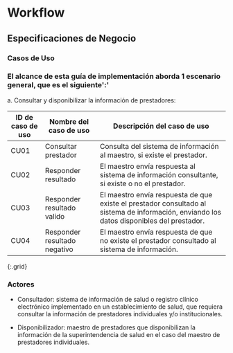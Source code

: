 # Workflow

## Especificaciones de Negocio

### Casos de Uso

### El alcance de esta guía de implementación aborda 1 escenario general, que es el siguiente':'

 a. Consultar y disponibilizar la información de prestadores:

|ID de caso de uso|Nombre del caso de uso|Descripción del caso de uso|
|-----------------|----------------------|---------------------------|
|CU01|Consultar prestador|Consulta del sistema de información al maestro, si existe el prestador.|
|CU02|Responder resultado|El maestro envía respuesta al sistema de información consultante, si existe o no el prestador.|
|CU03|Responder resultado valido|El maestro envía respuesta de que existe el prestador consultado al sistema de información, enviando los datos disponibles del prestador.|
|CU04|Responder resultado negativo|El maestro envía respuesta de que no existe el prestador consultado al sistema de información.|
{:.grid}

### Actores

* Consultador: sistema de información de salud o registro clínico electrónico implementado en un establecimiento de salud, que requiera consultar la información de prestadores individuales y/o institucionales.

* Disponibilizador: maestro de prestadores que disponibilizan la información de la superintendencia de salud en el caso del maestro de prestadores individuales.
